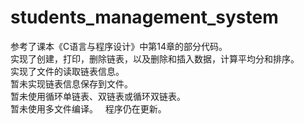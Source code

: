 # students_management_system
参考了课本《C语言与程序设计》中第14章的部分代码。   
实现了创建，打印，删除链表，以及删除和插入数据，计算平均分和排序。   
实现了文件的读取链表信息。   
暂未实现链表信息保存到文件。   
暂未使用循环单链表、双链表或循环双链表。   
暂未使用多文件编译。   
程序仍在更新。   
